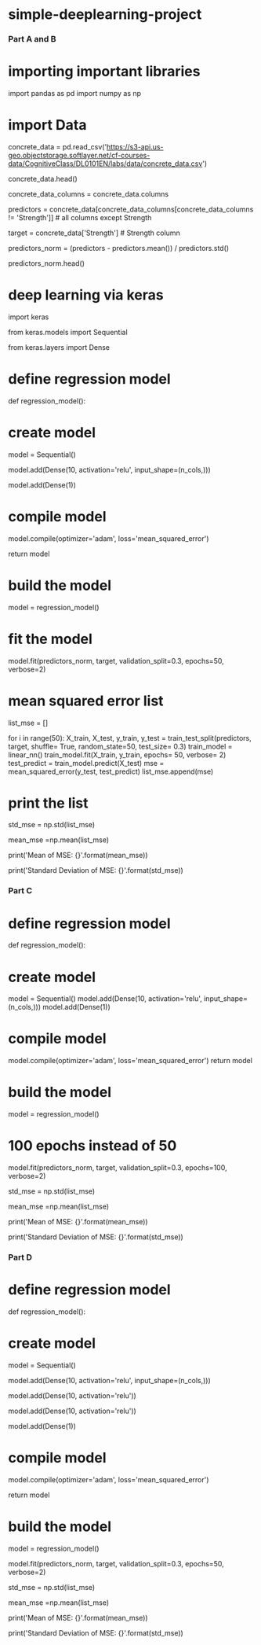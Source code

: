 # simple-deeplearning-project

### Part A and B
# importing important libraries 
import pandas as pd
import numpy as np

# import Data
concrete_data = pd.read_csv('https://s3-api.us-geo.objectstorage.softlayer.net/cf-courses-data/CognitiveClass/DL0101EN/labs/data/concrete_data.csv')

concrete_data.head()

concrete_data_columns = concrete_data.columns

predictors = concrete_data[concrete_data_columns[concrete_data_columns != 'Strength']] # all columns except Strength

target = concrete_data['Strength'] # Strength column


predictors_norm = (predictors - predictors.mean()) / predictors.std()

predictors_norm.head()

# deep learning via keras 
import keras

from keras.models import Sequential

from keras.layers import Dense 

# define regression model
def regression_model():

 # create model
    
   model = Sequential()
    
   model.add(Dense(10, activation='relu', input_shape=(n_cols,)))
    
   model.add(Dense(1))
    
 # compile model
 
   model.compile(optimizer='adam', loss='mean_squared_error')
   
   return model
    
    
 # build the model
 
model = regression_model()

# fit the model

model.fit(predictors_norm, target, validation_split=0.3, epochs=50, verbose=2)

# mean squared error list 

list_mse = []

for i in range(50):
    X_train, X_test, y_train, y_test = train_test_split(predictors, target, shuffle= True, random_state=50, test_size= 0.3)
    train_model = linear_nn()
    train_model.fit(X_train, y_train, epochs= 50, verbose= 2)
    test_predict = train_model.predict(X_test)
    mse = mean_squared_error(y_test, test_predict)
    list_mse.append(mse)
    
# print the list

std_mse = np.std(list_mse)

mean_mse =np.mean(list_mse)

print('Mean of MSE: {}'.format(mean_mse))

print('Standard Deviation of MSE: {}'.format(std_mse))


### Part C

# define regression model

def regression_model():

   # create model
   
   model = Sequential()
   model.add(Dense(10, activation='relu', input_shape=(n_cols,)))
   model.add(Dense(1))
    
# compile model

   model.compile(optimizer='adam', loss='mean_squared_error')
   return model

# build the model

model = regression_model()

# 100 epochs instead of 50 

model.fit(predictors_norm, target, validation_split=0.3, epochs=100, verbose=2)

std_mse = np.std(list_mse)

mean_mse =np.mean(list_mse)

print('Mean of MSE: {}'.format(mean_mse))

print('Standard Deviation of MSE: {}'.format(std_mse))


### Part D

# define regression model

def regression_model():

   # create model
   model = Sequential()
   
   model.add(Dense(10, activation='relu', input_shape=(n_cols,)))
    
   model.add(Dense(10, activation='relu'))
    
   model.add(Dense(10, activation='relu'))
    
   model.add(Dense(1))
    
# compile model

model.compile(optimizer='adam', loss='mean_squared_error')

return model

# build the model

model = regression_model()

model.fit(predictors_norm, target, validation_split=0.3, epochs=50, verbose=2)

std_mse = np.std(list_mse)

mean_mse =np.mean(list_mse)

print('Mean of MSE: {}'.format(mean_mse))

print('Standard Deviation of MSE: {}'.format(std_mse))
